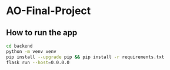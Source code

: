 # AO-Final-Project
## How to run the app

```sh
cd backend
python -m venv venv
pip install --upgrade pip && pip install -r requirements.txt
flask run --host=0.0.0.0
```